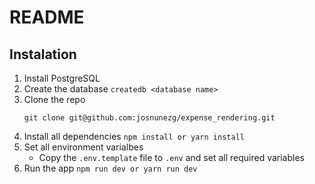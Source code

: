 # README

## Instalation

1. Install PostgreSQL
2. Create the database
    `createdb <database name>`
3. Clone the repo
    ```
    git clone git@github.com:josnunezg/expense_rendering.git
    ```
4. Install all dependencies
    `npm install or yarn install`
5. Set all environment varialbes
    - Copy the `.env.template` file to `.env` and set all required variables
6. Run the app
    `npm run dev or yarn run dev`
